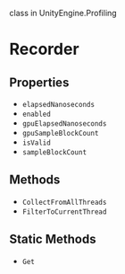 class in UnityEngine.Profiling
# Recorder

## Properties
- `elapsedNanoseconds`
- `enabled`
- `gpuElapsedNanoseconds`
- `gpuSampleBlockCount`
- `isValid`
- `sampleBlockCount`
## Methods
- `CollectFromAllThreads`
- `FilterToCurrentThread`
## Static Methods
- `Get`
